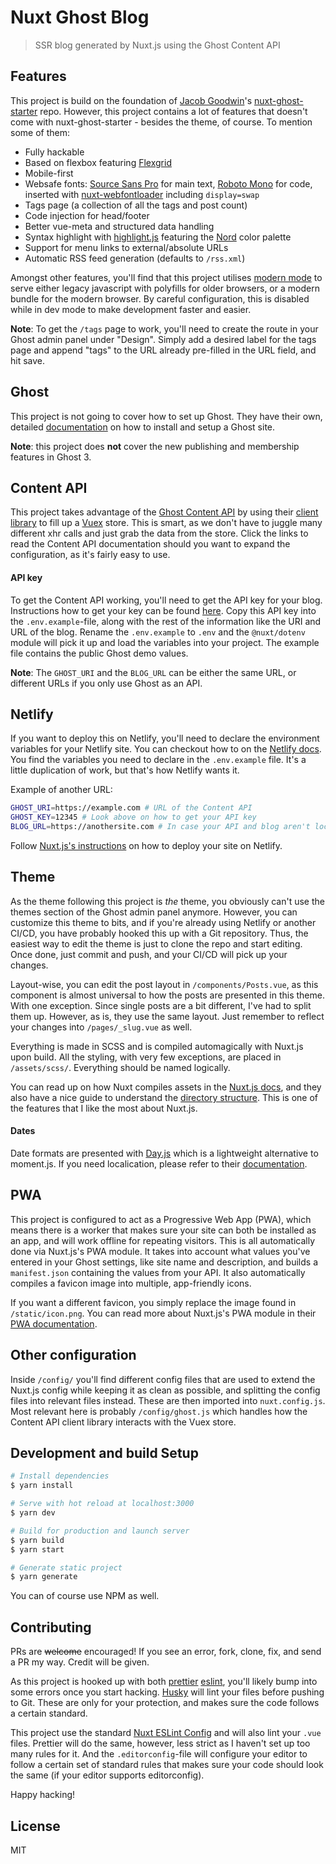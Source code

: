 # Nuxt Ghost Blog

> SSR blog generated by Nuxt.js using the Ghost Content API

## Features
This project is build on the foundation of [Jacob Goodwin](https://github.com/Maxbrain0)'s [nuxt-ghost-starter](https://github.com/Maxbrain0/nuxt-ghost-starter) repo. However, this project contains a lot of features that doesn't come with nuxt-ghost-starter - besides the theme, of course. To mention some of them:

- Fully hackable
- Based on flexbox featuring [Flexgrid](https://flexgrid.io)
- Mobile-first
- Websafe fonts: [Source Sans Pro](https://fonts.google.com/specimen/Source+Sans+Pro) for main text, [Roboto Mono](https://fonts.google.com/specimen/Roboto+Mono) for code, inserted with [nuxt-webfontloader](https://github.com/Developmint/nuxt-webfontloader) including `display=swap`
- Tags page (a collection of all the tags and post count)
- Code injection for head/footer
- Better vue-meta and structured data handling
- Syntax highlight with [highlight.js](https://higlightjs.org) featuring the [Nord](https://github.com/arcticicestudio/nord-highlightjs) color palette
- Support for menu links to external/absolute URLs
- Automatic RSS feed generation (defaults to `/rss.xml`)

Amongst other features, you'll find that this project utilises [modern mode](https://nuxtjs.org/api/configuration-modern) to serve either legacy javascript with polyfills for older browsers, or a modern bundle for the modern browser. By careful configuration, this is disabled while in dev mode to make development faster and easier.

**Note**: To get the `/tags` page to work, you'll need to create the route in your Ghost admin panel under "Design". Simply add a desired label for the tags page and append "tags" to the URL already pre-filled in the URL field, and hit save.

## Ghost
This project is not going to cover how to set up Ghost. They have their own, detailed [documentation](https://ghost.org/docs) on how to install and setup a Ghost site.

**Note**: this project does **not** cover the new publishing and membership features in Ghost 3.

## Content API
This project takes advantage of the [Ghost Content API](https://ghost.org/docs/api/v3/content) by using their [client library](https://ghost.org/docs/api/v3/javascript/content) to fill up a [Vuex](https://vuex.vuejs.org) store. This is smart, as we don't have to juggle many different xhr calls and just grab the data from the store. Click the links to read the Content API documentation should you want to expand the configuration, as it's fairly easy to use.

#### API key
To get the Content API working, you'll need to get the API key for your blog. Instructions how to get your key can be found [here](https://ghost.org/docs/api/v3/content/#key). Copy this API key into the `.env.example`-file, along with the rest of the information like the URI and URL of the blog. Rename the `.env.example` to `.env` and the `@nuxt/dotenv` module will pick it up and load the variables into your project. The example file contains the public Ghost demo values.

**Note**: The `GHOST_URI` and the `BLOG_URL` can be either the same URL, or different URLs if you only use Ghost as an API.

## Netlify
If you want to deploy this on Netlify, you'll need to declare the environment variables for your Netlify site. You can checkout how to on the [Netlify docs](https://docs.netlify.com/configure-builds/environment-variables). You find the variables you need to declare in the `.env.example` file. It's a little duplication of work, but that's how Netlify wants it.

Example of another URL:
```bash
GHOST_URI=https://example.com # URL of the Content API
GHOST_KEY=12345 # Look above on how to get your API key
BLOG_URL=https://anothersite.com # In case your API and blog aren't located on the same server/domain
```

Follow [Nuxt.js's instructions](https://nuxtjs.org/faq/netlify-deployment) on how to deploy your site on Netlify.

## Theme
As the theme following this project is *the* theme, you obviously can't use the themes section of the Ghost admin panel anymore. However, you can customize this theme to bits, and if you're already using Netlify or another CI/CD, you have probably hooked this up with a Git repository. Thus, the easiest way to edit the theme is just to clone the repo and start editing. Once done, just commit and push, and your CI/CD will pick up your changes.

Layout-wise, you can edit the post layout in `/components/Posts.vue`, as this component is almost universal to how the posts are presented in this theme. With one exception. Since single posts are a bit different, I've had to split them up. However, as is, they use the same layout. Just remember to reflect your changes into `/pages/_slug.vue` as well.

Everything is made in SCSS and is compiled automagically with Nuxt.js upon build. All the styling, with very few exceptions, are placed in `/assets/scss/`. Everything should be named logically.

You can read up on how Nuxt compiles assets in the [Nuxt.js docs](https://nuxtjs.org/guide/assets), and they also have a nice guide to understand the [directory structure](https://nuxtjs.org/guide/directory-structure). This is one of the features that I like the most about Nuxt.js.

#### Dates
Date formats are presented with [Day.js](https://github.com/iamkun/dayjs) which is a lightweight alternative to moment.js. If you need localication, please refer to their [documentation](https://github.com/iamkun/dayjs/blob/dev/docs/en/I18n.md).

## PWA
This project is configured to act as a Progressive Web App (PWA), which means there is a worker that makes sure your site can both be installed as an app, and will work offline for repeating visitors. This is all automatically done via Nuxt.js's PWA module. It takes into account what values you've entered in your Ghost settings, like site name and description, and builds a `manifest.json` containing the values from your API. It also automatically compiles a favicon image into multiple, app-friendly icons.

If you want a different favicon, you simply replace the image found in `/static/icon.png`. You can read more about Nuxt.js's PWA module in their [PWA documentation](https://pwa.nuxtjs.org).

## Other configuration
Inside `/config/` you'll find different config files that are used to extend the Nuxt.js config while keeping it as clean as possible, and splitting the config files into relevant files instead. These are then imported into `nuxt.config.js`. Most relevant here is probably `/config/ghost.js` which handles how the Content API client library interacts with the Vuex store.

## Development and build Setup

``` bash
# Install dependencies
$ yarn install

# Serve with hot reload at localhost:3000
$ yarn dev

# Build for production and launch server
$ yarn build
$ yarn start

# Generate static project
$ yarn generate
```

You can of course use NPM as well.

## Contributing
PRs are ~~welcome~~ encouraged! If you see an error, fork, clone, fix, and send a PR my way. Credit will be given.

As this project is hooked up with both [prettier](https://prettier.io) [eslint](https://eslint.org), you'll likely bump into some errors once you start hacking. [Husky](https://github.com/typicode/husky) will lint your files before pushing to Git. These are only for your protection, and makes sure the code follows a certain standard.

This project use the standard [Nuxt ESLint Config](https://github.com/nuxt/eslint-config/tree/master/packages/eslint-config) and will also lint your `.vue` files. Prettier will do the same, however, less strict as I haven't set up too many rules for it. And the `.editorconfig`-file will configure your editor to follow a certain set of standard rules that makes sure your code should look the same (if your editor supports editorconfig).

Happy hacking!

## License
MIT

